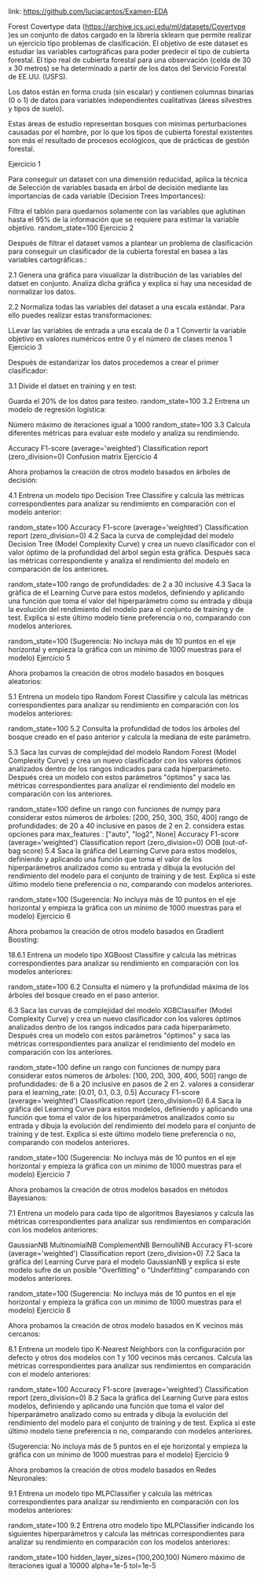 link: https://github.com/luciacantos/Examen-EDA



Forest Covertype data (https://archive.ics.uci.edu/ml/datasets/Covertype )es un conjunto de datos cargado en la librería sklearn que permite realizar un ejercicio tipo problemas de clasificación. El objetivo de este dataset es estudiar las variables cartográficas para poder predecir el tipo de cubierta forestal. El tipo real de cubierta forestal para una observación (celda de 30 x 30 metros) se ha determinado a partir de los datos del Servicio Forestal de EE.UU. (USFS).

Los datos están en forma cruda (sin escalar) y contienen columnas binarias (0 o 1) de datos para variables independientes cualitativas (áreas silvestres y tipos de suelo).

Estas áreas de estudio representan bosques con mínimas perturbaciones causadas por el hombre, por lo que los tipos de cubierta forestal existentes son más el resultado de procesos ecológicos, que de prácticas de gestión forestal.



Ejercicio 1

Para conseguir un dataset con una dimensión reducidad, aplica la técnica de Selección de variables basada en árbol de decisión mediante las importancias de cada variable (Decision Trees Importances):

Filtra el tablón para quedarnos solamente con las variables que aglutinan hasta el 95% de la información que se requiere para estimar la variable objetivo.
random_state=100
Ejercicio 2

Después de filtrar el dataset vamos a plantear un problema de clasificación para conseguir un clasificador de la cubierta forestal en basea a las variables cartográficas.:

2.1 Genera una gráfica para visualizar la distribución de las variables del datset en conjunto. Analiza dicha gráfica y explica si hay una necesidad de normalizar los datos.

2.2 Normaliza todas las variables del dataset a una escala estándar. Para ello puedes realizar estas transformaciones:

LLevar las variables de entrada a una escala de 0 a 1
Convertir la variable objetivo en valores numéricos entre 0 y el número de clases menos 1
Ejercicio 3

Después de estandarizar los datos procedemos a crear el primer clasificador:

3.1 Divide el datset en training y en test:

Guarda el 20% de los datos para testeo.
random_state=100
3.2 Entrena un modelo de regresión logística:

Número máximo de iteraciones igual a 1000
random_state=100
3.3 Calcula diferentes métricas para evaluar este modelo y analiza su rendimiendo.

Accuracy
F1-score (average='weighted')
Classification report (zero_division=0)
Confusion matrix
Ejercicio 4

Ahora probamos la creación de otros modelo basados en árboles de decisión:

4.1 Entrena un modelo tipo Decision Tree Classifire y calcula las métricas correspondientes para analizar su rendimiento en comparación con el modelo anterior:

random_state=100
Accuracy
F1-score (average='weighted')
Classification report (zero_division=0)
4.2 Saca la curva de complejidad del modelo Decision Tree (Model Complexity Curve) y crea un nuevo clasificador con el valor óptimo de la profundidad del árbol según esta gráfica. Después saca las métricas correspondiente y analiza el rendimiento del modelo en comparación de los anteriores.

random_state=100
rango de profundidades: de 2 a 30 inclusive
4.3 Saca la gráfica de el Learning Curve para estos modelos, definiendo y aplicando una función que toma el valor del hiperparámetro como su entrada y dibuja la evolución del rendimiento del modelo para el conjunto de training y de test. Explica si este último modelo tiene preferencia o no, comparando con modelos anteriores.

random_state=100
(Sugerencia: No incluya más de 10 puntos en el eje horizontal y empieza la gráfica con un mínimo de 1000 muestras para el modelo)
Ejercicio 5

Ahora probamos la creación de otros modelo basados en bosques aleatorios:

5.1 Entrena un modelo tipo Random Forest Classifire y calcula las métricas correspondientes para analizar su rendimiento en comparación con los modelos anteriores:

random_state=100
5.2 Consulta la profundidad de todos los árboles del bosque creado en el paso anterior y calcula la mediana de este parámetro.

5.3 Saca las curvas de complejidad del modelo Random Forest (Model Complexity Curve) y crea un nuevo clasificador con los valores óptimos analizados dentro de los rangos indicados para cada hiperparámeto. Después crea un modelo con estos parámetros "óptimos" y saca las métricas correspondientes para analizar el rendimiento del modelo en comparación con los anteriores.

random_state=100
define un rango con funciones de numpy para considerar estos números de árboles: [200, 250, 300, 350, 400]
rango de profundidades: de 20 a 40 inclusive en pasos de 2 en 2.
considera estas opciones para max_features : ["auto", "log2", None]
Accuracy
F1-score (average='weighted')
Classification report (zero_division=0)
OOB (out-of-bag score)
5.4 Saca la gráfica del Learning Curve para estos modelos, definiendo y aplicando una función que toma el valor de los hiperparámetros analizados como su entrada y dibuja la evolución del rendimiento del modelo para el conjunto de training y de test. Explica si este último modelo tiene preferencia o no, comparando con modelos anteriores.

random_state=100
(Sugerencia: No incluya más de 10 puntos en el eje horizontal y empieza la gráfica con un mínimo de 1000 muestras para el modelo)
Ejercicio 6

Ahora probamos la creación de otros modelo basados en Gradient Boosting:

18.6.1 Entrena un modelo tipo XGBoost Classifire y calcula las métricas correspondientes para analizar su rendimiento en comparación con los modelos anteriores:

random_state=100
6.2 Consulta el número y la profundidad máxima de los árboles del bosque creado en el paso anterior.

6.3 Saca las curvas de complejidad del modelo XGBClassifier (Model Complexity Curve) y crea un nuevo clasificador con los valores óptimos analizados dentro de los rangos indicados para cada hiperparámeto. Después crea un modelo con estos parámetros "óptimos" y saca las métricas correspondientes para analizar el rendimiento del modelo en comparación con los anteriores.

random_state=100
define un rango con funciones de numpy para considerar estos números de árboles: [100, 200, 300, 400, 500]
rango de profundidades: de 6 a 20 inclusive en pasos de 2 en 2.
valores a considerar para el learning_rate: [0.01, 0.1, 0.3, 0.5]
Accuracy
F1-score (average='weighted')
Classification report (zero_division=0)
6.4 Saca la gráfica del Learning Curve para estos modelos, definiendo y aplicando una función que toma el valor de los hiperparámetros analizados como su entrada y dibuja la evolución del rendimiento del modelo para el conjunto de training y de test. Explica si este último modelo tiene preferencia o no, comparando con modelos anteriores.

random_state=100
(Sugerencia: No incluya más de 10 puntos en el eje horizontal y empieza la gráfica con un mínimo de 1000 muestras para el modelo)
Ejercicio 7

Ahora probamos la creación de otros modelos basados en métodos Bayesianos:

7.1 Entrena un modelo para cada tipo de algoritmos Bayesianos y calcula las métricas correspondientes para analizar sus rendimientos en comparación con los modelos anteriores:

GaussianNB
MultinomialNB
ComplementNB
BernoulliNB
Accuracy
F1-score (average='weighted')
Classification report (zero_division=0)
7.2 Saca la gráfica del Learning Curve para el modelo GaussianNB y explica si este modelo sufre de un posible "Overfitting" o "Underfitting" comparando con modelos anteriores.

random_state=100
(Sugerencia: No incluya más de 10 puntos en el eje horizontal y empieza la gráfica con un mínimo de 1000 muestras para el modelo)
Ejercicio 8

Ahora probamos la creación de otros modelo basados en K vecinos más cercanos:

8.1 Entrena un modelo tipo K-Nearest Neighbors con la configuración por defecto y otros dos modelos con 1 y 100 vecinos más cercanos. Calcula las métricas correspondientes para analizar sus rendimientos en comparación con el modelo anteriores:

random_state=100
Accuracy
F1-score (average='weighted')
Classification report (zero_division=0)
8.2 Saca la gráfica del Learning Curve para estos modelos, definiendo y aplicando una función que toma el valor del hiperparámetro analizado como su entrada y dibuja la evolución del rendimiento del modelo para el conjunto de training y de test. Explica si este último modelo tiene preferencia o no, comparando con modelos anteriores.

(Sugerencia: No incluya más de 5 puntos en el eje horizontal y empieza la gráfica con un mínimo de 1000 muestras para el modelo)
Ejercicio 9

Ahora probamos la creación de otros modelo basados en Redes Neuronales:

9.1 Entrena un modelo tipo MLPClassifier y calcula las métricas correspondientes para analizar su rendimiento en comparación con los modelos anteriores:

random_state=100
9.2 Entrena otro modelo tipo MLPClassifier indicando los siguientes hiperparámetros y calcula las métricas correspondientes para analizar su rendimiento en comparación con los modelos anteriores:

random_state=100
hidden_layer_sizes=(100,200,100)
Número máximo de iteraciones igual a 10000
alpha=1e-5
tol=1e-5
